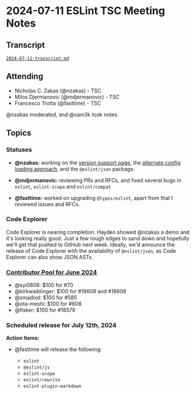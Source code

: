 # 2024-07-11 ESLint TSC Meeting Notes

## Transcript

[`2024-07-11-transcript.md`](2024-07-11-transcript.md)

## Attending

- Nicholas C. Zakas (@nzakas) - TSC
- Milos Djermanovic (@mdjermanovic) - TSC
- Francesco Trotta (@fasttime) - TSC

@nzakas moderated, and @sam3k took notes.

## Topics

### Statuses

* **@nzakas:**  working on the [version support page](https://github.com/eslint/eslint.org/pull/600), the [alternate config loading approach](https://github.com/eslint/rfcs/pull/120), and the `@eslint/json` package.

* **@mdjermanovic:** reviewing PRs and RFCs, and fixed several bugs in `eslint`, `eslint-scope` and `eslint/compat`

* **@fasttime:** worked on upgrading `@types/eslint`, apart from that I reviewed issues and RFCs.

### Code Explorer

Code Explorer is nearing completion. Hayden showed @nzakas a demo and it's looking really good. Just a few rough edges to sand down and hopefully we'll get that pushed to GitHub next week. Ideally, we'd  announce the release of Code Explorer with the availability of `@eslint/json`, as Code Explorer can also show JSON ASTs.

### [Contributor Pool for June 2024](https://github.com/issues?q=org%3Aeslint+label%3A%22contributor+pool%22+merged%3A2024-06-01..2024-06-30)

- @syi0808: $100 for #70
- @kirkwaiblinger: $100 for #18609 and #18608
- @smadixd: $100 for #585
- @ota-meshi: $100 for #608 
- @fisker: $100 for #18579

### Scheduled release for July 12th, 2024

**Action Items:**

- @fasttime will release the following:

  - `eslint`
  - `@eslint/js`
  - `eslint-scope`
  - `eslint/rewrite`
  - `eslint-plugin-markdown`